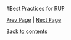 #Best Practices for RUP

[Prev Page](https://github.com/Krithika-Balan2290/Rational-Unified-Process/blob/master/docs/building_blocks.md) | [Next Page](https://github.com/Krithika-Balan2290/Rational-Unified-Process/blob/master/docs/refs.md)
 
 [Back to contents](https://github.com/Krithika-Balan2290/Rational-Unified-Process/blob/master/Index.md)
